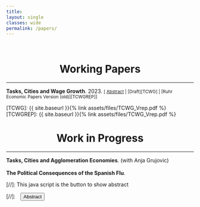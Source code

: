 ```yaml
---
title: 
layout: single
classes: wide
permalink: /papers/
---
```

<br/> 

<!-- Google Tag Manager (noscript) -->
<noscript><iframe src="https://www.googletagmanager.com/ns.html?id=GTM-PNS829G"
height="0" width="0" style="display:none;visibility:hidden"></iframe></noscript>
<!-- End Google Tag Manager (noscript) -->

# <center> Working Papers </center>
- - -

**Tasks, Cities and Wage Growth**. 2023.
<small>[ <a href="#/" onclick="visib('design-based')">Abstract</a> | [Draft][TCWG] | [Ruhr Economic Papers Version (old)][TCWGREP]] </small>

<div id="design-based" style="display: none; text-align: justify; line-height: 1.2" ><small>
Wage growth is stronger in larger cities, but this relationship holds exclusively for non-manual workers.  Using rich German administrative data, I study the heterogeneity in the pecuniary value of big city experience, a measure of dynamic agglomeration economies, and its consequences for the city-size wage gap. After 15 years of work experience in Munich the cumulative earnings premium relative to median-sized cities is 15% for workers in the most manual occupations, 25% for workers in the least manual occupations and 30\% for workers in the most analytical occupations. This cumulative wage premium is 3 to 5 times the static city-size wage gap.
</small><br><br/></div>

[TCWG]: {{ site.baseurl }}{% link assets/files/TCWG_Vrep.pdf %}
[TCWGREP]: {{ site.baseurl }}{% link assets/files/TCWG_Vrep.pdf %}

# <center> Work in Progress </center>
- - -
**Tasks, Cities and Agglomeration Economies**. (with Anja Grujovic)<br><br/></div>
**The Political Consequences of the Spanish Flu**.

[//]: This java script is the button to show abstract
<script>
 function visib(id) {
  var x = document.getElementById(id);
  if (x.style.display === "block") {
    x.style.display = "none";
  } else {
    x.style.display = "block";
  }
}
</script>

[//]:&emsp;<button onclick="visib('polariz')" class="btn btn--inverse btn--small">Abstract</button>

